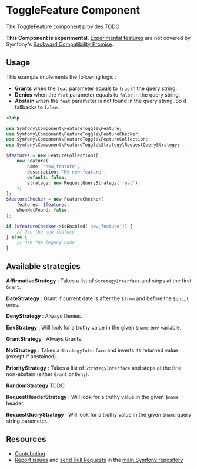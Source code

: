 ToggleFeature Component
=======================

The ToggleFeature component provides TODO

**This Component is experimental**.
[Experimental features](https://symfony.com/doc/current/contributing/code/experimental.html)
are not covered by Symfony's
[Backward Compatibility Promise](https://symfony.com/doc/current/contributing/code/bc.html).

Usage
-----

This example implements the following logic :
* **Grants** when the `feat` parameter equals to `true` in the query string.
* **Denies** when the `feat` parameter equals to `false` in the query string.
* **Abstain** when the `feat` parameter is not found in the query string. So it
 fallbacks to `false`.

```php
<?php

use Symfony\Component\FeatureToggle\Feature;
use Symfony\Component\FeatureToggle\FeatureChecker;
use Symfony\Component\FeatureToggle\FeatureCollection;
use Symfony\Component\FeatureToggle\Strategy\RequestQueryStrategy;

$features = new FeatureCollection([
    new Feature(
        name: 'new_feature',
        description: 'My new feature',
        default: false,
        strategy: new RequestQueryStrategy('feat'),
    ),
];
$featureChecker = new FeatureChecker(
    features: $features,
    whenNotFound: false,
);

if ($featureChecker->isEnabled('new_feature')) {
    // Use the new feature
} else {
    // Use the legacy code
}
```

Available strategies
--------------------

**AffirmativeStrategy** : Takes a list of `StrategyInterface` and stops at the first `Grant`.

**DateStrategy** : Grant if current date is after the `$from` and before the `$until` ones.

**DenyStrategy** : Always Denies.

**EnvStrategy** : Will look for a truthy value in the given `$name` env variable.

**GrantStrategy** : Always Grants.

**NotStrategy** : Takes a `StrategyInterface` and inverts its returned value (except if abstained).

**PriorityStrategy** : Takes a list of `StrategyInterface` and stops at the first non-abstain (either `Grant` or `Deny`).

**RandomStrategy** TODO

**RequestHeaderStrategy** : Will look for a truthy value in the given `$name` header.

**RequestQueryStrategy** : Will look for a truthy value in the given `$name` query string parameter.

Resources
---------

* [Contributing](https://symfony.com/doc/current/contributing/index.html)
* [Report issues](https://github.com/symfony/symfony/issues) and
  [send Pull Requests](https://github.com/symfony/symfony/pulls)
  in the [main Symfony repository](https://github.com/symfony/symfony)
